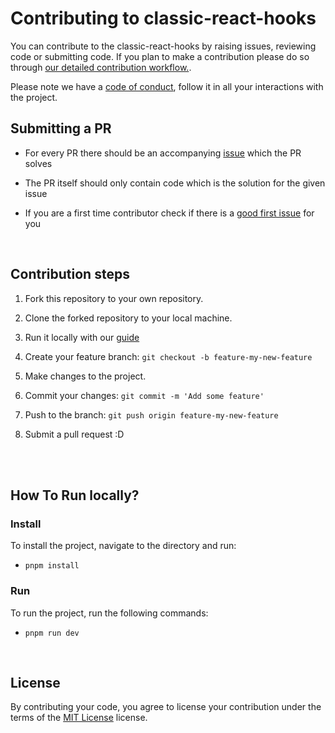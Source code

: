 # Contributing to classic-react-hooks

You can contribute to the classic-react-hooks by raising issues, reviewing code or submitting code.
If you plan to make a contribution please do so through [our detailed contribution workflow.](#contribution-steps).

Please note we have a [code of conduct](https://github.com/Ashish-simpleCoder/classic-react-hooks/blob/main/CODE_OF_CONDUCT.md), follow it in all your interactions with the project.

## Submitting a PR

- For every PR there should be an accompanying [issue](https://github.com/Ashish-simpleCoder/classic-react-hooks/issues) which the PR solves

- The PR itself should only contain code which is the solution for the given issue

- If you are a first time contributor check if there is a [good first issue](https://github.com/Ashish-simpleCoder/classic-react-hooks/labels/good%20first%20issue) for you

<br>

## Contribution steps

1. Fork this repository to your own repository. 

2. Clone the forked repository to your local machine.

3. Run it locally with our [guide](#how-to-run-locally)

4. Create your feature branch: `git checkout -b feature-my-new-feature`

5. Make changes to the project.

6. Commit your changes: `git commit -m 'Add some feature'`

7. Push to the branch: `git push origin feature-my-new-feature`

8. Submit a pull request :D

<br><br>

## How To Run locally?

### Install

To install the project, navigate to the directory and run:

- `pnpm install`

### Run

To run the project, run the following commands:

- `pnpm run dev`

<br>

## License

By contributing your code, you agree to license your contribution under the terms of the [MIT License](https://github.com/Ashish-simpleCoder/classic-react-hooks/blob/main/LICENSE) license.
